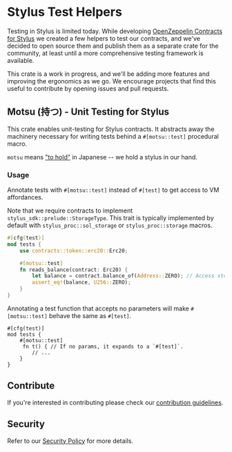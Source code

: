 # Stylus Test Helpers

Testing in Stylus is limited today. While developing [OpenZeppelin Contracts for Stylus](https://github.com/OpenZeppelin/rust-stylus-contracts) we created a few helpers to test our contracts, and we've decided to open source them and publish them as a separate crate for the community, at least until a more comprehensive testing framework is available.

This crate is a work in progress, and we'll be adding more features and improving the ergonomics as we go. We encourage projects that find this useful to contribute by opening issues and pull requests.

## Motsu (持つ) - Unit Testing for Stylus

This crate enables unit-testing for Stylus contracts. It abstracts away the
machinery necessary for writing tests behind a `#[motsu::test]` procedural
macro.

`motsu` means ["to hold"](https://jisho.org/word/%E6%8C%81%E3%81%A4) in
Japanese -- we hold a stylus in our hand.

### Usage

Annotate tests with `#[motsu::test]` instead of `#[test]` to get access to VM
affordances.

Note that we require contracts to implement `stylus_sdk::prelude::StorageType`.
This trait is typically implemented by default with `stylus_proc::sol_storage`
or `stylus_proc::storage` macros.

```rust
#[cfg(test)]
mod tests {
    use contracts::token::erc20::Erc20;

    #[motsu::test]
    fn reads_balance(contract: Erc20) {
        let balance = contract.balance_of(Address::ZERO); // Access storage.
        assert_eq!(balance, U256::ZERO);
    }
}
```

Annotating a test function that accepts no parameters will make `#[motsu::test]`
behave the same as `#[test]`.

```rust,ignore
#[cfg(test)]
mod tests {
    #[motsu::test]
     fn t() { // If no params, it expands to a `#[test]`.
        // ...
    }
}
```

## Contribute

If you're interested in contributing please check our [contribution guidelines].

[contribution guidelines]: ../../CONTRIBUTING.md

## Security

Refer to our [Security Policy](../../SECURITY.md) for more details.
